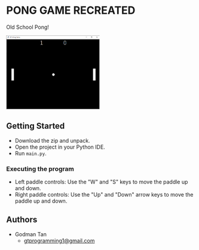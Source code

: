 # PONG GAME RECREATED  

Old School Pong!

<img src="https://github.com/ygyzys83/Pong-Game-Recreated/blob/main/images/pong.PNG" width="250" />

## Getting Started

* Download the zip and unpack.
* Open the project in your Python IDE.
* Run `main.py`.

### Executing the program

* Left paddle controls: Use the "W" and "S" keys to move the paddle up and down.
* Right paddle controls: Use the "Up" and "Down" arrow keys to move the paddle up and down.

## Authors

* Godman Tan
  * gtprogramming1@gmail.com
